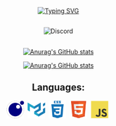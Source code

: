 <div align="center">

[![Typing SVG](https://readme-typing-svg.demolab.com?font=Bebas+Neue&size=30&duration=3000&pause=1000&color=CCDBE4&center=true&vCenter=true&width=500&height=60&lines=Hey+I'm+Focking+Mikkel;16+years+old;wannabe+fivem+dev;+Still+Learing+The+Basic)](https://git.io/typing-svg)

##

![Discord](https://img.shields.io/badge/Discord-fockingmikkel-7289DA?logo=discord&style=for-the-badge)

##

[![Anurag's GitHub stats](https://github-readme-stats.vercel.app/api?username=g4met11&show_icons=true&theme=apprentice)](https://github.com/anuraghazra/github-readme-stats)
      
[![Anurag's GitHub stats](https://github-readme-stats.vercel.app/api/top-langs/?username=g4met11&layout=compact&langs_count=7&theme=apprentice)](https://github.com/anuraghazra/github-readme-stats)
    
## Languages:

<img src="https://github.com/devicons/devicon/blob/master/icons/lua/lua-original.svg" title="lua" alt="lua" width="40" height="40"/>&nbsp;
<img src="https://github.com/devicons/devicon/blob/master/icons/materialui/materialui-original.svg" title="Material UI" alt="Material UI" width="40" height="40"/>&nbsp;
<img src="https://github.com/devicons/devicon/blob/master/icons/css3/css3-plain-wordmark.svg"  title="CSS3" alt="CSS" width="40" height="40"/>&nbsp;
<img src="https://github.com/devicons/devicon/blob/master/icons/html5/html5-original.svg" title="HTML5" alt="HTML" width="40" height="40"/>&nbsp;
<img src="https://github.com/devicons/devicon/blob/master/icons/javascript/javascript-original.svg" title="JavaScript" alt="JavaScript" width="40" height="40"/>&nbsp;

      
<!-- ## Socials:
  <a href="https://discord.gg/AQHbsahZsV" target="_blank"><img src="https://img.shields.io/badge/Discord-7289DA?style=for-the-badge&logo=discord&logoColor=white">
  <a href="https://www.youtube.com/channel/UCCJvrm66Ia9Yn36guZgI8PA/videos" target="_blank"><img src="https://img.shields.io/badge/YouTube-FF0000?style=for-the-badge&logo=youtube&logoColor=white">
  <a href="https://www.instagram.com/marttttttins/" target="_blank"><img src="https://img.shields.io/badge/Instagram-E4405F?style=for-the-badge&logo=instagram&logoColor=white">
  <a href="https://www.twitch.tv/marttttins" target="_blank"><img src="https://img.shields.io/badge/Twitch-9146FF?style=for-the-badge&logo=twitch&logoColor=white"> -->

</div>
